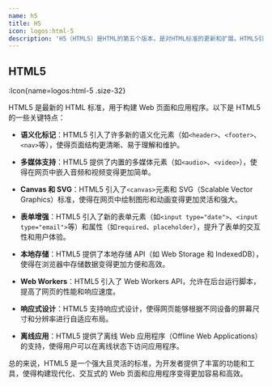 ```yaml
---
name: h5
title: H5
icon: logos:html-5
description: 'H5（HTML5）是HTML的第五个版本，是对HTML标准的更新和扩展。HTML5引入了许多新的特性和功能，使得Web开发变得更加强大和灵活。HTML5是一个强大且灵活的标准，为开发者提供了丰富的功能和工具，使得构建现代化、交互式的Web页面和应用程序变得更加容易和高效'
---
```


## HTML5

:Icon{name=logos:html-5 .size-32}

HTML5 是最新的 HTML 标准，用于构建 Web 页面和应用程序。以下是 HTML5 的一些关键特点：

- **语义化标记**：HTML5 引入了许多新的语义化元素（如`<header>`、`<footer>`、`<nav>`等），使得页面结构更清晰、易于理解和维护。

- **多媒体支持**：HTML5 提供了内置的多媒体元素（如`<audio>`、`<video>`），使得在网页中嵌入音频和视频变得更加简单。

- **Canvas 和 SVG**：HTML5 引入了`<canvas>`元素和 SVG（Scalable Vector Graphics）标准，使得在网页中绘制图形和动画变得更加灵活和强大。

- **表单增强**：HTML5 引入了新的表单元素（如`<input type="date">`、`<input type="email">`等）和属性（如`required`、`placeholder`），提升了表单的交互性和用户体验。

- **本地存储**：HTML5 提供了本地存储 API（如 Web Storage 和 IndexedDB），使得在浏览器中存储数据变得更加方便和高效。

- **Web Workers**：HTML5 引入了 Web Workers API，允许在后台运行脚本，提高了网页的性能和响应速度。

- **响应式设计**：HTML5 支持响应式设计，使得网页能够根据不同设备的屏幕尺寸和分辨率进行自适应布局。

- **离线应用**：HTML5 提供了离线 Web 应用程序（Offline Web Applications）的支持，使得用户可以在离线状态下访问应用程序。

总的来说，HTML5 是一个强大且灵活的标准，为开发者提供了丰富的功能和工具，使得构建现代化、交互式的 Web 页面和应用程序变得更加容易和高效。
